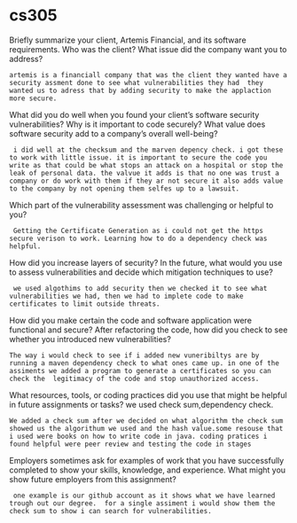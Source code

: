 # cs305
Briefly summarize your client, Artemis Financial, and its software requirements. Who was the client? What issue did the company want you to address?

	 
	artemis is a financiall company that was the client they wanted have a security assment done to see what vulnerabilities they had  they wanted us to adress that by adding security to make the applaction more secure.
   
What did you do well when you found your client’s software security vulnerabilities? Why is it important to code securely? What value does software security add to a company’s overall well-being?

 	 i did well at the checksum and the marven depency check. i got these to work with little issue. it is important to secure the code you write as that could be what stops an attack on a hospital or stop the leak of personal data. the valvue it adds is that no one was trust a company or do work with them if they ar not secure it also adds value to the company by not opening them selfes up to a lawsuit.
   
Which part of the vulnerability assessment was challenging or helpful to you?

 	 Getting the Certificate Generation as i could not get the https secure verison to work. Learning how to do a dependency check was helpful.
   
How did you increase layers of security? In the future, what would you use to assess vulnerabilities and decide which mitigation techniques to use?

 	 we used algothims to add security then we checked it to see what vulnerabilities we had, then we had to implete code to make certificates to limit outside threats.
How did you make certain the code and software application were functional and secure? After refactoring the code, how did you check to see whether you introduced new vulnerabilities?

	The way i would check to see if i added new vuneribiltys are by running a maven dependency check to what ones came up. in one of the assiments we added a program to generate a certificates so you can check the  legitimacy of the code and stop unauthorized access.
  
What resources, tools, or coding practices did you use that might be helpful in future assignments or tasks? we used check sum,dependency check.

  	We added a check sum after we decided on what algorithm the check sum showed us the algorithum we used and the hash value.some resouse that i used were books on how to write code in java. coding pratices i found helpful were peer review and testing the code in stages
   
Employers sometimes ask for examples of work that you have successfully completed to show your skills, knowledge, and experience. What might you show future employers from this assignment?

 	 one example is our github account as it shows what we have learned trough out our degree.  for a single assiment i would show them the check sum to show i can search for vulnerabilities.
